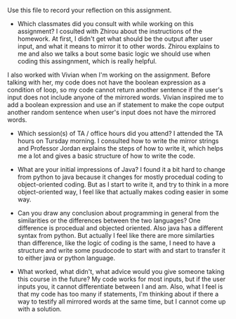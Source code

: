 Use this file to record your reflection on this assignment.

- Which classmates did you consult with while working on this assignment?
I cosulted with Zhirou about the instructions of the homework. At first, I didn't get what should be the output after user input, and what it means to mirror it to other words. Zhirou explains to me and also we talks a bout some basic logic we should use when coding this assingnment, which is really helpful. 

I also worked with Vivian when I'm working on the assignment. Before talking with her, my code does not have the boolean expression as a condition of loop, so my code cannot return another sentence if the user's input does not include anyone of the mirrored words. Vivian inspired me to add a boolean expression and use an if statement to make the cope output another random sentence when user's input does not have the mirrored words. 


- Which session(s) of TA / office hours did you attend?
I attended the TA hours on Tursday morning. I consulted how to write the mirror strings and Professor Jordan explains the steps of how to write it, which helps me a lot and gives a basic structure of how to write the code. 

- What are your initial impressions of Java? 
I found it a bit hard to change from python to java because it changes for mostly procedual coding to object-oriented coding. But as I start to write it, and try to think in a more object-oriented way, I feel like that actually makes coding easier in some way. 

- Can you draw any conclusion about programming in general from the similarities or the differences between the two languages? 
One difference is procedual and objected oriented. Also java has a different syntax from python. 
But actually I feel like there are more similarties than difference, like the logic of coding is the same, I need to have a structure and write some psudocode to start with and start to transfer it to either java or python language. 

- What worked, what didn't, what advice would you give someone taking this course in the future?
My code works for most inputs, but if the user inputs you, it cannot differentiate between I and am. Also, what I feel is that my code has too many if statements, I'm thinking about if there a way to testify all mirrored words at the same time, but I cannot come up with a solution. 